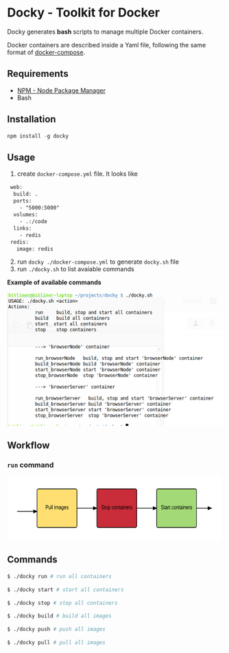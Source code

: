 # Docky - Toolkit for Docker

Docky generates **bash** scripts to manage multiple Docker containers.

Docker containers are described inside a Yaml file, following the same format of [docker-compose](https://docs.docker.com/compose/).

## Requirements

* [NPM - Node Package Manager](http://npm.org)
* Bash

## Installation

```js
npm install -g docky
```



## Usage

1. create  `docker-compose.yml` file. It looks like  
```
 web:
  build: .
  ports:
    - "5000:5000"
  volumes:
    - .:/code
  links:
    - redis
 redis:
   image: redis
```

2. run `docky ./docker-compose.yml` to generate `docky.sh` file
4. run `./docky.sh` to list avaiable commands

**Example of available commands**

![Alt text](./docs/usage.png)

## Workflow

### `run` command

<img src="./docs/docky-run-command-workflow.png" width="500" height="150"/>



## Commands

```sh
$ ./docky run # run all containers
```
```sh
$ ./docky start # start all containers
```
```sh
$ ./docky stop # stop all containers
```
```sh
$ ./docky build # build all images
```
```sh
$ ./docky push # push all images
```
```sh
$ ./docky pull # pull all images
```







